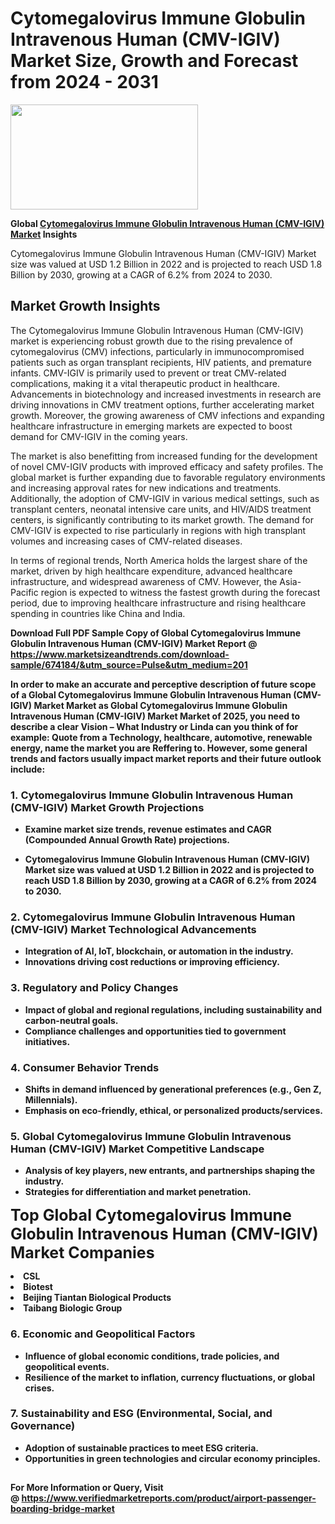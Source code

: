 <H1>Cytomegalovirus Immune Globulin Intravenous Human (CMV-IGIV) Market Size, Growth and Forecast from 2024 - 2031</H1><img class="aligncenter size-medium wp-image-584254" src="https://thirdeyenews.in/wp-content/uploads/2024/09/Global-Market-Research-300x168.jpeg" alt="" width="300" height="168" /><p><strong>Global&nbsp;<a href="https://www.marketsizeandtrends.com/download-sample/674184/&amp;utm_source=Pulse&amp;utm_medium=201">Cytomegalovirus Immune Globulin Intravenous Human (CMV-IGIV) Market</a> Insights</strong></p><p>Cytomegalovirus Immune Globulin Intravenous Human (CMV-IGIV) Market size was valued at USD 1.2 Billion in 2022 and is projected to reach USD 1.8 Billion by 2030, growing at a CAGR of 6.2% from 2024 to 2030.</p><p><h2>Market Growth Insights</h2> <p>The Cytomegalovirus Immune Globulin Intravenous Human (CMV-IGIV) market is experiencing robust growth due to the rising prevalence of cytomegalovirus (CMV) infections, particularly in immunocompromised patients such as organ transplant recipients, HIV patients, and premature infants. CMV-IGIV is primarily used to prevent or treat CMV-related complications, making it a vital therapeutic product in healthcare. Advancements in biotechnology and increased investments in research are driving innovations in CMV treatment options, further accelerating market growth. Moreover, the growing awareness of CMV infections and expanding healthcare infrastructure in emerging markets are expected to boost demand for CMV-IGIV in the coming years.</p> <p><strong></strong></p> <p>The market is also benefitting from increased funding for the development of novel CMV-IGIV products with improved efficacy and safety profiles. The global market is further expanding due to favorable regulatory environments and increasing approval rates for new indications and treatments. Additionally, the adoption of CMV-IGIV in various medical settings, such as transplant centers, neonatal intensive care units, and HIV/AIDS treatment centers, is significantly contributing to its market growth. The demand for CMV-IGIV is expected to rise particularly in regions with high transplant volumes and increasing cases of CMV-related diseases.</p> <p>In terms of regional trends, North America holds the largest share of the market, driven by high healthcare expenditure, advanced healthcare infrastructure, and widespread awareness of CMV. However, the Asia-Pacific region is expected to witness the fastest growth during the forecast period, due to improving healthcare infrastructure and rising healthcare spending in countries like China and India.</p> <p><strong></p><p><span class=""><strong>Download Full PDF Sample Copy of Global Cytomegalovirus Immune Globulin Intravenous Human (CMV-IGIV) Market Report</strong> @ <a href="https://www.marketsizeandtrends.com/download-sample/674184/&amp;utm_source=Pulse&amp;utm_medium=201" target="_blank">https://www.marketsizeandtrends.com/download-sample/674184/&amp;utm_source=Pulse&amp;utm_medium=201</a></span></p><p>In order to make an accurate and perceptive description of future scope of a Global&nbsp;Cytomegalovirus Immune Globulin Intravenous Human (CMV-IGIV) Market Market as Global&nbsp;Cytomegalovirus Immune Globulin Intravenous Human (CMV-IGIV) Market Market of 2025, you need to describe a clear Vision &ndash; What Industry or Linda can you think of for example: Quote from a Technology, healthcare, automotive, renewable energy, name the market you are Reffering to. However, some general trends and factors usually impact market reports and their future outlook include:</p><h3>1.&nbsp;<strong>Cytomegalovirus Immune Globulin Intravenous Human (CMV-IGIV) Market Growth Projections</strong></h3><ul><li>Examine market size trends, revenue estimates and CAGR (Compounded Annual Growth Rate) projections.</li><li><p>Cytomegalovirus Immune Globulin Intravenous Human (CMV-IGIV) Market size was valued at USD 1.2 Billion in 2022 and is projected to reach USD 1.8 Billion by 2030, growing at a CAGR of 6.2% from 2024 to 2030.</p></li></ul><h3>2.&nbsp;<strong>Cytomegalovirus Immune Globulin Intravenous Human (CMV-IGIV) Market Technological Advancements</strong></h3><ul><li>Integration of AI, IoT, blockchain, or automation in the industry.</li><li>Innovations driving cost reductions or improving efficiency.</li></ul><h3>3.&nbsp;<strong>Regulatory and Policy Changes</strong></h3><ul><li>Impact of global and regional regulations, including sustainability and carbon-neutral goals.</li><li>Compliance challenges and opportunities tied to government initiatives.</li></ul><h3>4.&nbsp;<strong>Consumer Behavior Trends</strong></h3><ul><li>Shifts in demand influenced by generational preferences (e.g., Gen Z, Millennials).</li><li>Emphasis on eco-friendly, ethical, or personalized products/services.</li></ul><h3>5.&nbsp;<strong>Global Cytomegalovirus Immune Globulin Intravenous Human (CMV-IGIV) Market Competitive Landscape</strong></h3><ul><li>Analysis of key players, new entrants, and partnerships shaping the industry.</li><li>Strategies for differentiation and market penetration.</li></ul><p data-pm-slice="1 1 []"><span style="color: inherit; font-family: inherit; font-size: 25px;">Top Global Cytomegalovirus Immune Globulin Intravenous Human (CMV-IGIV) Market Companies</span></p><div class="" data-test-id=""><p><li>CSL</li><li> Biotest</li><li> Beijing Tiantan Biological Products</li><li> Taibang Biologic Group</li></p></div><h3>6.&nbsp;<strong>Economic and Geopolitical Factors</strong></h3><ul><li>Influence of global economic conditions, trade policies, and geopolitical events.</li><li>Resilience of the market to inflation, currency fluctuations, or global crises.</li></ul><h3>7.&nbsp;<strong>Sustainability and ESG (Environmental, Social, and Governance)</strong></h3><ul><li>Adoption of sustainable practices to meet ESG criteria.</li><li>Opportunities in green technologies and circular economy principles.</li></ul><h2><strong style="font-size: 14px;">For More Information or Query, Visit @&nbsp;</strong><a style="background-color: #ffffff; font-size: 14px;" href="https://www.marketsizeandtrends.com/report/cytomegalovirus-immune-globulin-intravenous-human-cmv-igiv-market/" target="_blank">https://www.verifiedmarketreports.com/product/airport-passenger-boarding-bridge-market</a></h2>
